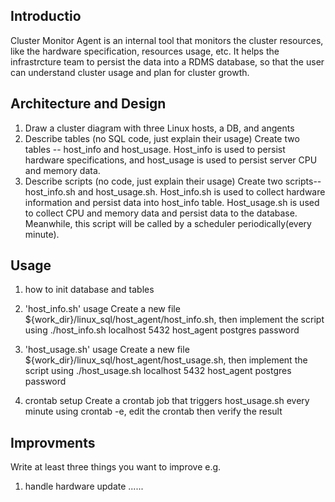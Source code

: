 ## Introductio
Cluster Monitor Agent is an internal tool that monitors the cluster resources, like the hardware specification, resources usage, etc. It helps the infrastrcture team to persist the data into a RDMS database, so that the user can understand cluster usage and plan for cluster growth.

## Architecture and Design
1) Draw a cluster diagram with three Linux hosts, a DB, and angents
2) Describe tables (no SQL code, just explain their usage)
Create two tables -- host_info and host_usage. Host_info is used to persist hardware specifications, and host_usage is used to persist server CPU and memory data.
3) Describe scripts (no code, just explain their usage)
Create two scripts--host_info.sh and host_usage.sh. Host_info.sh is used to collect hardware information and persist data into host_info table. Host_usage.sh is used to collect CPU and memory data and persist data to the database. Meanwhile, this script will be called by a scheduler periodically(every minute).

## Usage
1) how to init database and tables

2) 'host_info.sh' usage
Create a new file ${work_dir}/linux_sql/host_agent/host_info.sh, then implement the script using ./host_info.sh localhost 5432 host_agent postgres password
3) 'host_usage.sh' usage
Create a new file ${work_dir}/linux_sql/host_agent/host_usage.sh, then implement the script using ./host_usage.sh localhost 5432 host_agent postgres password
4) crontab setup
Create a crontab job that triggers host_usage.sh every minute using crontab -e, edit the crontab then verify the result

## Improvments
Write at least three things you want to improve
e.g.
1) handle hardware update
......
